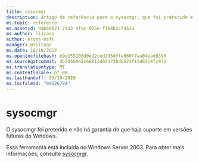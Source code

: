 ```yaml
---
title: sysocmgr
description: Artigo de referência para o sysocmgr, que foi preterido e não tem garantia de suporte em versões futuras do Windows.
ms.topic: reference
ms.assetid: 9ab50021-7433-4fac-92be-f164b2c7453a
ms.author: lizross
author: eross-msft
manager: mtillman
ms.date: 10/16/2017
ms.openlocfilehash: b9e155100d0ed2ced205d3fe660f7aa04ead8398
ms.sourcegitcommit: db2d46842c68813d043738d6523f13d8454fc972
ms.translationtype: MT
ms.contentlocale: pt-BR
ms.lasthandoff: 09/10/2020
ms.locfileid: "89626784"
---
```

# <a name="sysocmgr"></a>sysocmgr

O sysocmgr foi preterido e não há garantia de que haja suporte em versões futuras do Windows.

Essa ferramenta está incluída no Windows Server 2003. Para obter mais informações, consulte [sysocmgr](/previous-versions/orphan-topics/ws.10/cc773290(v=ws.10)).
